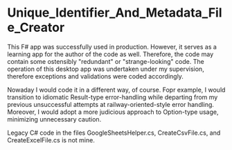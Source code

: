 # Unique_Identifier_And_Metadata_File_Creator

This F# app was successfully used in production. However, it serves as a learning app for the author of the code as well. Therefore, the code may contain some ostensibly "redundant" or "strange-looking" code. The operation of this desktop app was undertaken under my supervision, therefore exceptions and validations were coded accordingly.

Nowaday I would code it in a different way, of course. Fopr example, I would transition to idiomatic Result-type error-handling while departing from my previous unsuccessful attempts at railway-oriented-style error handling. Moreover, I would adopt a more judicious approach to Option-type usage, minimizing unnecessary caution.

Legacy C# code in the files GoogleSheetsHelper.cs, CreateCsvFile.cs, and CreateExcelFile.cs is not mine.
